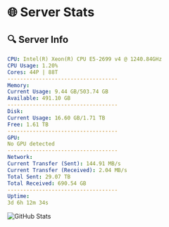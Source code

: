 # 🌐 Server Stats
## 🔍 Server Info
```yaml
CPU: Intel(R) Xeon(R) CPU E5-2699 v4 @ 1240.84GHz
CPU Usage: 1.20%
Cores: 44P | 88T
-----------------------------------
Memory:
Current Usage: 9.44 GB/503.74 GB
Available: 491.10 GB
-----------------------------------
Disk:
Current Usage: 16.60 GB/1.71 TB
Free: 1.61 TB
-----------------------------------
GPU:
No GPU detected
-----------------------------------
Network:
Current Transfer (Sent): 144.91 MB/s
Current Transfer (Received): 2.04 MB/s
Total Sent: 29.07 TB
Total Received: 690.54 GB
-----------------------------------
Uptime:
3d 6h 12m 34s
```
![GitHub Stats](https://img.shields.io/badge/Updated-2025-02-11_04:55:52-blue)